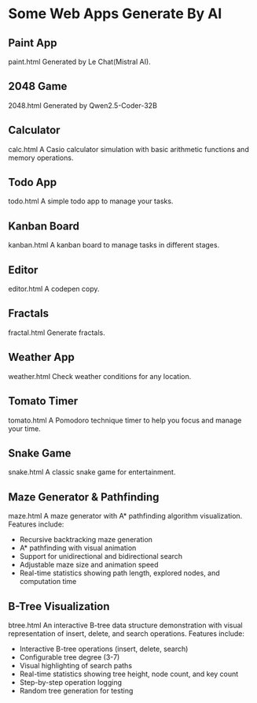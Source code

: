 # Some Web Apps Generate By AI

## Paint App
paint.html
Generated by Le Chat(Mistral AI).

## 2048 Game
2048.html
Generated by Qwen2.5-Coder-32B

## Calculator
calc.html
A Casio calculator simulation with basic arithmetic functions and memory operations.

## Todo App
todo.html
A simple todo app to manage your tasks.

## Kanban Board
kanban.html
A kanban board to manage tasks in different stages.

## Editor

editor.html
A codepen copy.

## Fractals

fractal.html
Generate fractals.

## Weather App

weather.html
Check weather conditions for any location.

## Tomato Timer

tomato.html
A Pomodoro technique timer to help you focus and manage your time.

## Snake Game

snake.html
A classic snake game for entertainment.

## Maze Generator & Pathfinding

maze.html
A maze generator with A* pathfinding algorithm visualization. Features include:
- Recursive backtracking maze generation
- A* pathfinding with visual animation
- Support for unidirectional and bidirectional search
- Adjustable maze size and animation speed
- Real-time statistics showing path length, explored nodes, and computation time

## B-Tree Visualization

btree.html
An interactive B-tree data structure demonstration with visual representation of insert, delete, and search operations. Features include:
- Interactive B-tree operations (insert, delete, search)
- Configurable tree degree (3-7)
- Visual highlighting of search paths
- Real-time statistics showing tree height, node count, and key count
- Step-by-step operation logging
- Random tree generation for testing
